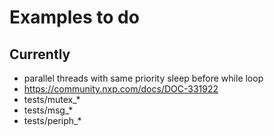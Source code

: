 # Examples to do

## Currently

- parallel threads with same priority sleep before while loop
- https://community.nxp.com/docs/DOC-331922
- tests/mutex_*
- tests/msg_*
- tests/periph_*
